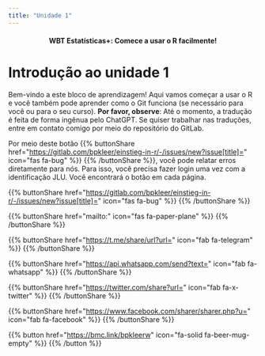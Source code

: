 ```yaml
---
title: "Unidade 1"
---
```


<h4><center>WBT Estatísticas+: Comece a usar o R facilmente!</center></h4> 

# Introdução ao unidade 1

Bem-vindo a este bloco de aprendizagem! Aqui vamos começar a usar o R e você também pode aprender como o Git funciona (se necessário para você ou para o seu curso). **Por favor, observe**: Até o momento, a tradução é feita de forma ingênua pelo ChatGPT. Se quiser trabalhar nas traduções, entre em contato comigo por meio do repositório do GitLab.

Por meio deste botão {{% buttonShare href="https://gitlab.com/bpkleer/einstieg-in-r/-/issues/new?issue[title]=" icon="fas fa-bug" %}} {{% /buttonShare %}}, você pode relatar erros diretamente para nós. Para isso, você precisa fazer login uma vez com a identificação JLU. Você encontrará o botão em cada página.


{{% buttonShare href="https://gitlab.com/bpkleer/einstieg-in-r/-/issues/new?issue[title]=" icon="fas fa-bug" %}} {{% /buttonShare %}} 

{{% buttonShare href="mailto:" icon="fas fa-paper-plane" %}} {{% /buttonShare %}}

{{% buttonShare href="https://t.me/share/url?url=" icon="fab fa-telegram" %}} {{% /buttonShare %}}

{{% buttonShare href="https://api.whatsapp.com/send?text=" icon="fab fa-whatsapp" %}} {{% /buttonShare %}}

{{% buttonShare href="https://twitter.com/share?url=" icon="fab fa-x-twitter" %}} {{% /buttonShare %}}

{{% buttonShare href="https://www.facebook.com/sharer/sharer.php?u=" icon="fab fa-facebook" %}} {{% /buttonShare %}}

{{% button href="https://bmc.link/bpkleerw" icon="fa-solid fa-beer-mug-empty" %}} {{% /button %}}
